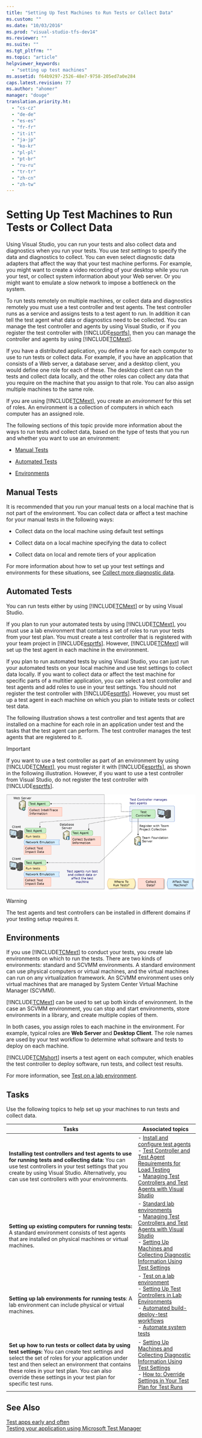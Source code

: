 ```yaml
---
title: "Setting Up Test Machines to Run Tests or Collect Data"
ms.custom: ""
ms.date: "10/03/2016"
ms.prod: "visual-studio-tfs-dev14"
ms.reviewer: ""
ms.suite: ""
ms.tgt_pltfrm: ""
ms.topic: "article"
helpviewer_keywords: 
  - "setting up test machines"
ms.assetid: f64b9297-2526-48e7-9758-205ed7a0e284
caps.latest.revision: 77
ms.author: "ahomer"
manager: "douge"
translation.priority.ht: 
  - "cs-cz"
  - "de-de"
  - "es-es"
  - "fr-fr"
  - "it-it"
  - "ja-jp"
  - "ko-kr"
  - "pl-pl"
  - "pt-br"
  - "ru-ru"
  - "tr-tr"
  - "zh-cn"
  - "zh-tw"
---
```

# Setting Up Test Machines to Run Tests or Collect Data
Using Visual Studio, you can run your tests and also collect data and diagnostics when you run your tests. You use *test settings* to specify the data and diagnostics to collect. You can even select diagnostic data adapters that affect the way that your test machine performs. For example, you might want to create a video recording of your desktop while you run your test, or collect system information about your Web server. Or you might want to emulate a slow network to impose a bottleneck on the system.  
  
 To run tests remotely on multiple machines, or collect data and diagnostics remotely you must use a test controller and test agents. The test controller runs as a service and assigns tests to a test agent to run. In addition it can tell the test agent what data or diagnostics need to be collected. You can manage the test controller and agents by using Visual Studio, or if you register the test controller with [!INCLUDE[esprtfs](../code-quality/includes/esprtfs_md.md)], then you can manage the controller and agents by using [!INCLUDE[TCMext](../code-quality/includes/tcmext_md.md)].  
  
 If you have a distributed application, you define a role for each computer to use to run tests or collect data. For example, if you have an application that consists of a Web server, a database server, and a desktop client, you would define one role for each of these. The desktop client can run the tests and collect data locally, and the other roles can collect any data that you require on the machine that you assign to that role.  You can also assign multiple machines to the same role.  
  
 If you are using [!INCLUDE[TCMext](../code-quality/includes/tcmext_md.md)], you create an *environment* for this set of roles. An environment is a collection of computers in which each computer has an assigned role.  
  
 The following sections of this topic provide more information about the ways to run tests and collect data, based on the type of tests that you run and whether you want to use an environment:  
  
-   [Manual Tests](#ManualTests)  
  
-   [Automated Tests](#AutomatedTests)  
  
-   [Environments](#Environments)  
  
##  <a name="ManualTests"></a> Manual Tests  
 It is recommended that you run your manual tests on a local machine that is not part of the environment. You can collect data or affect a test machine for your manual tests in the following ways:  
  
-   Collect data on the local machine using default test settings  
  
-   Collect data on a local machine specifying the data to collect  
  
-   Collect data on local and remote tiers of your application  
  
 For more information about how to set up your test settings and environments for these situations, see [Collect more diagnostic data](../test/collect-more-diagnostic-data-in-manual-tests.md).  
  
##  <a name="AutomatedTests"></a> Automated Tests  
 You can run tests either by using [!INCLUDE[TCMext](../code-quality/includes/tcmext_md.md)] or by using Visual Studio.  
  
 If you plan to run your automated tests by using [!INCLUDE[TCMext](../code-quality/includes/tcmext_md.md)], you must use a lab environment that contains a set of roles to run your tests from your test plan. You must create a test controller that is registered with your team project in [!INCLUDE[esprtfs](../code-quality/includes/esprtfs_md.md)]. However, [!INCLUDE[TCMext](../code-quality/includes/tcmext_md.md)] will set up the test agent in each machine in the environment.  
  
 If you plan to run automated tests by using Visual Studio, you can just run your automated tests on your local machine and use test settings to collect data locally. If you want to collect data or affect the test machine for specific parts of a multitier application, you can select a test controller and test agents and add roles to use in your test settings. You should not register the test controller with [!INCLUDE[esprtfs](../code-quality/includes/esprtfs_md.md)]. However, you must set up a test agent in each machine on which you plan to initiate tests or collect test data.  
  
 The following illustration shows a test controller and test agents that are installed on a machine for each role in an application under test and the tasks that the test agent can perform. The test controller manages the test agents that are registered to it.  
  
> [!IMPORTANT]
>  If you want to use a test controller as part of an environment by using [!INCLUDE[TCMext](../code-quality/includes/tcmext_md.md)], you must register it with [!INCLUDE[esprtfs](../code-quality/includes/esprtfs_md.md)], as shown in the following illustration. However, if you want to use a test controller from Visual Studio, do not register the test controller with [!INCLUDE[esprtfs](../code-quality/includes/esprtfs_md.md)].  
  
 ![Test Controller and Test Agents](../test/media/testagent_concepts.png "TestAgent_Concepts")  
  
> [!WARNING]
>  The test agents and test controllers can be installed in different domains if your testing setup requires it.  
  
##  <a name="Environments"></a> Environments  
 If you use [!INCLUDE[TCMext](../code-quality/includes/tcmext_md.md)] to conduct your tests, you create lab environments on which to run the tests. There are two kinds of environments: standard and SCVMM environments. A standard environment can use physical computers or virtual machines, and the virtual machines can run on any virtualization framework. An SCVMM environment uses only virtual machines that are managed by System Center Virtual Machine Manager (SCVMM).  
  
 [!INCLUDE[TCMext](../code-quality/includes/tcmext_md.md)] can be used to set up both kinds of environment. In the case an SCVMM environment, you can stop and start environments, store environments in a library, and create multiple copies of them.  
  
 In both cases, you assign roles to each machine in the environment. For example, typical roles are **Web Server** and **Desktop Client**. The role names are used by your test workflow to determine what software and tests to deploy on each machine.  
  
 [!INCLUDE[TCMshort](../test/includes/tcmshort_md.md)] inserts a test agent on each computer, which enables the test controller to deploy software, run tests, and collect test results.  
  
 For more information, see [Test on a lab environment](../test/test-on-a-lab-environment.md).  
  
## Tasks  
 Use the following topics to help set up your machines to run tests and collect data.  
  
|Tasks|Associated topics|  
|-----------|-----------------------|  
|**Installing test controllers and test agents to use for running tests and collecting data:** You can use test controllers in your test settings that you create by using Visual Studio. Alternatively, you can use test controllers with your environments.|-   [Install and configure test agents](../test/install-and-configure-test-agents.md)<br />-   [Test Controller and Test Agent Requirements for Load Testing](../test/test-controller-and-test-agent-requirements-for-load-testing.md)<br />-   [Managing Test Controllers and Test Agents with Visual Studio](../test/managing-test-controllers-and-test-agents-with-visual-studio.md)|  
|**Setting up existing computers for running tests:** A standard environment consists of test agents that are installed on physical machines or virtual machines.|-   [Standard lab environments](../test/standard-lab-environments.md)<br />-   [Managing Test Controllers and Test Agents with Visual Studio](../test/managing-test-controllers-and-test-agents-with-visual-studio.md)<br />-   [Setting Up Machines and Collecting Diagnostic Information Using Test Settings](../test/setting-up-machines-and-collecting-diagnostic-information-using-test-settings.md)|  
|**Setting up lab environments for running tests**: A lab environment can include physical or virtual machines.|-   [Test on a lab environment](../test/test-on-a-lab-environment.md)<br />-   [Setting Up Test Controllers in Lab Environments](../test/setting-up-test-controllers-in-lab-environments.md)<br />-   [Automated build-deploy-test workflows](../test/automated-build-deploy-test-workflows.md)<br />-   [Automate system tests](../test/automate-system-tests.md)|  
|**Set up how to run tests or collect data by using test settings:** You can create test settings and select the set of roles for your application under test and then select an environment that contains these roles in your test plan. You can also override these settings in your test plan for specific test runs.|-   [Setting Up Machines and Collecting Diagnostic Information Using Test Settings](../test/setting-up-machines-and-collecting-diagnostic-information-using-test-settings.md)<br />-   [How to: Override Settings in Your Test Plan for Test Runs](http://msdn.microsoft.com/en-us/832576d2-44bd-4237-8cde-612349a3ab50)|  
  
## See Also  
 [Test apps early and often](../test/test-apps-early-and-often.md)   
 [Testing your application using Microsoft Test Manager](../test/testing-your-application-using-microsoft-test-manager.md)